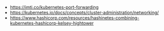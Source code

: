 - https://imti.co/kubernetes-port-forwarding
- https://kubernetes.io/docs/concepts/cluster-administration/networking/
- https://www.hashicorp.com/resources/hashinetes-combining-kubernetes-hashicorp-kelsey-hightower
